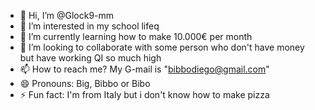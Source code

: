 - 👋 Hi, I’m @Glock9-mm
- 👀 I’m interested in my school lifeq
- 🌱 I’m currently learning how to make 10.000€ per month
- 💞️ I’m looking to collaborate with some person who don't have money but have working QI so much high 
- 📫 How to reach me? My G-mail is "bibbodiego@gmail.com" 
- 😄 Pronouns: Big, Bibbo or Bibo
- ⚡ Fun fact: I'm from Italy but i don't know how to make pizza

<!---
Glock9-mm/Glock9-mm is a ✨ special ✨ repository because its `README.md` (this file) appears on your GitHub profile.
You can click the Preview link to take a look at your changes.
--->
